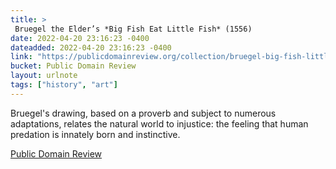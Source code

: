```yaml
---
title: > 
 Bruegel the Elder’s *Big Fish Eat Little Fish* (1556)
date: 2022-04-20 23:16:23 -0400
dateadded: 2022-04-20 23:16:23 -0400
link: "https://publicdomainreview.org/collection/bruegel-big-fish-little-fish"
bucket: Public Domain Review
layout: urlnote
tags: ["history", "art"]
--- 
```

Bruegel's drawing, based on a proverb and subject to numerous adaptations, relates the natural world to injustice: the feeling that human predation is innately born and instinctive. 
 <!-- end excerpt --> 
<div class='bucket'><a class='internal-link' href='/buckets/public-domain-review'>Public Domain Review</a></div> 
